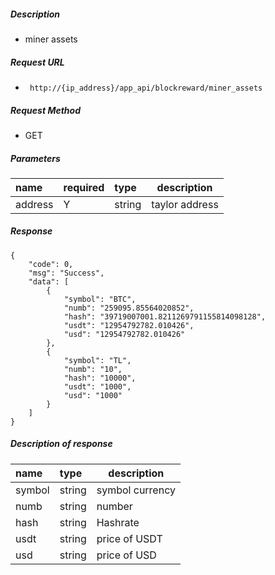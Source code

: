     
##### Description

-  miner assets

##### Request URL
- ` http://{ip_address}/app_api/blockreward/miner_assets`
  
##### Request Method
- GET 

##### Parameters

|name|required|type|description|
|:----    |:---|:----- |-----   |
|address |Y  |string   |taylor address      |

##### Response

```
{
	"code": 0,
	"msg": "Success",
	"data": [
		{
			"symbol": "BTC",
			"numb": "259095.85564020852",
			"hash": "39719007001.8211269791155814098128",
			"usdt": "12954792782.010426",
			"usd": "12954792782.010426"
		},
		{
			"symbol": "TL",
			"numb": "10",
			"hash": "10000",
			"usdt": "1000",
			"usd": "1000"
		}
	]
}
```


##### Description of response

|name|type|description|
|:-----  |:-----|-----                           |
|symbol |string   |symbol currency
|numb |string   |number
|hash |string   |Hashrate
|usdt |string   |price of USDT
|usd |string   |price of USD





